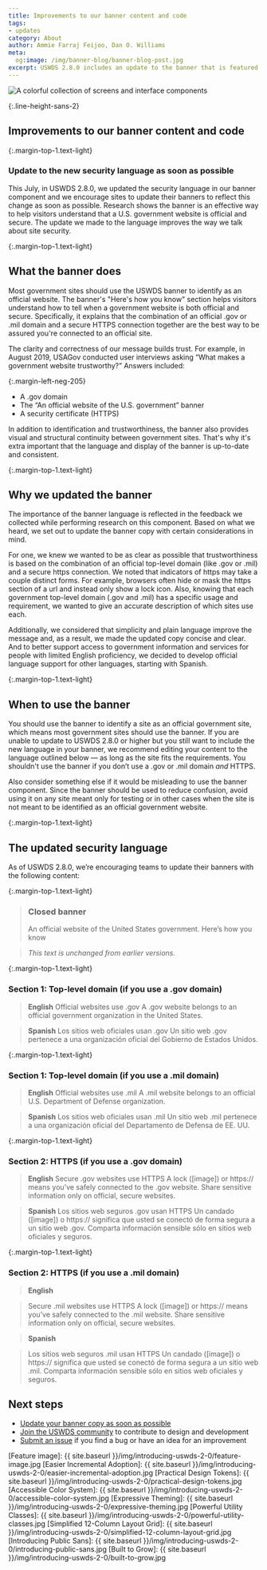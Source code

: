 ```yaml
---
title: Improvements to our banner content and code
tags:
- updates
category: About
author: Ammie Farraj Feijoo, Dan O. Williams
meta:
  og:image: /img/banner-blog/banner-blog-post.jpg
excerpt: USWDS 2.8.0 includes an update to the banner that is featured on many government websites, and teams are encouraged to update the copy as soon as possible.
---
```


<img src="{{ site.baseurl }}/img/banner-blog/banner-blog-post.jpg" alt="A colorful collection of screens and interface components" class="width-full tablet:width-tablet-lg maxw-full tablet:maxw-tablet-lg">

{:.line-height-sans-2}
## Improvements to our banner content and code
{:.margin-top-1.text-light}
### Update to the new security language as soon as possible

This July, in USWDS 2.8.0, we updated the security language in our banner component and we encourage sites to update their banners to reflect this change as soon as possible. Research shows the banner is an effective way to help visitors understand that a U.S. government website is official and secure. The update we made to the language improves the way we talk about site security.

{:.margin-top-1.text-light}
## What the banner does
Most government sites should use the USWDS banner to identify as an official website. The banner's "Here's how you know" section helps visitors understand how to tell when a government website is both official and secure. Specifically, it explains that the combination of an official .gov or .mil domain and a secure HTTPS connection together are the best way to be assured you're connected to an official site.

The clarity and correctness of our message builds trust. For example, in August 2019, USAGov conducted user interviews asking “What makes a government website trustworthy?” Answers included:

{:.margin-left-neg-205}
- A .gov domain
- The “An official website of the U.S. government” banner
- A security certificate (HTTPS)

In addition to identification and trustworthiness, the banner also provides visual and structural continuity between government sites. That's why it's extra important that the language and display of the banner is up-to-date and consistent.

{:.margin-top-1.text-light}
## Why we updated the banner
The importance of the banner language is reflected in the feedback we collected while performing research on this component. Based on what we heard, we set out to update the banner copy with certain considerations in mind.

For one, we knew we wanted to be as clear as possible that trustworthiness is based on the combination of an official top-level domain (like .gov or .mil) and a secure https connection. We noted that indicators of https may take a couple distinct forms. For example, browsers often hide or mask the https section of a url and instead only show a lock icon. Also, knowing that each government top-level domain (.gov and .mil) has a specific usage and requirement, we wanted to give an accurate description of which sites use each.

Additionally, we considered that simplicity and plain language improve the message and, as a result, we made the updated copy concise and clear. And to better support access to government information and services for people with limited English proficiency, we decided to develop official language support for other languages, starting with Spanish.

{:.margin-top-1.text-light}
## When to use the banner
You should use the banner to identify a site as an official government site, which means most government sites should use the banner. If you are unable to update to USWDS 2.8.0 or higher but you still want to include the new language in your banner, we recommend editing your content to the language outlined below — as long as the site fits the requirements. You shouldn't use the banner if you don’t use a .gov or .mil domain *and* HTTPS.

Also consider something else if it would be misleading to use the banner component. Since the banner should be used to reduce confusion, avoid using it on any site meant only for testing or in other cases when the site is not meant to be identified as an official government website.

{:.margin-top-1.text-light}
## The updated security language

As of USWDS 2.8.0, we’re encouraging teams to update their banners with the following content:

{:.margin-top-1.text-light}
> ### Closed banner
> An official website of the United States government. Here’s how you know

> *This text is unchanged from earlier versions.*

{:.margin-top-1.text-light}
### Section 1: Top-level domain (if you use a .gov domain)

> **English**
> Official websites use .gov
> A .gov website belongs to an official government organization in the United States.

> **Spanish**
> Los sitios web oficiales usan .gov
> Un sitio web .gov pertenece a una organización oficial del Gobierno de Estados Unidos.

{:.margin-top-1.text-light}
### Section 1: Top-level domain (if you use a .mil domain)

> **English**
> Official websites use .mil
> A .mil website belongs to an official U.S. Department of Defense organization.

> **Spanish**
> Los sitios web oficiales usan .mil
> Un sitio web .mil pertenece a una organización oficial del Departamento de Defensa de EE. UU.

{:.margin-top-1.text-light}
### Section 2: HTTPS (if you use a .gov domain)

> **English**
> Secure .gov websites use HTTPS
> A lock ([image]) or https:// means you’ve safely connected to the .gov website. Share sensitive information only on official, secure websites.

> **Spanish**
> Los sitios web seguros .gov usan HTTPS
> Un candado ([image]) o https:// significa que usted se conectó de forma segura a un sitio web .gov. Comparta información sensible sólo en sitios web oficiales y seguros.

{:.margin-top-1.text-light}
### Section 2: HTTPS  (if you use a .mil domain)

> **English**

> Secure .mil websites use HTTPS
> A lock ([image]) or https:// means you’ve safely connected to the .mil website. Share sensitive information only on official, secure websites.

> **Spanish**

> Los sitios web seguros .mil usan HTTPS
> Un candado ([image]) o https:// significa que usted se conectó de forma segura a un sitio web .mil. Comparta información sensible sólo en sitios web oficiales y seguros.

## Next steps
- [Update your banner copy as soon as possible](https://designsystem.digital.gov/components/banner)
- [Join the USWDS community](https://digital.gov/communities/uswds/) to contribute to design and development
- [Submit an issue](https://github.com/uswds/uswds/issues/new) if you find a bug or have an idea for an improvement


[Feature image]: {{ site.baseurl }}/img/introducing-uswds-2-0/feature-image.jpg
[Easier Incremental Adoption]: {{ site.baseurl }}/img/introducing-uswds-2-0/easier-incremental-adoption.jpg
[Practical Design Tokens]: {{ site.baseurl }}/img/introducing-uswds-2-0/practical-design-tokens.jpg
[Accessible Color System]: {{ site.baseurl }}/img/introducing-uswds-2-0/accessible-color-system.jpg
[Expressive Theming]: {{ site.baseurl }}/img/introducing-uswds-2-0/expressive-theming.jpg
[Powerful Utility Classes]: {{ site.baseurl }}/img/introducing-uswds-2-0/powerful-utility-classes.jpg
[Simplified 12-Column Layout Grid]: {{ site.baseurl }}/img/introducing-uswds-2-0/simplified-12-column-layout-grid.jpg
[Introducing Public Sans]: {{ site.baseurl }}/img/introducing-uswds-2-0/introducing-public-sans.jpg
[Built to Grow]: {{ site.baseurl }}/img/introducing-uswds-2-0/built-to-grow.jpg
